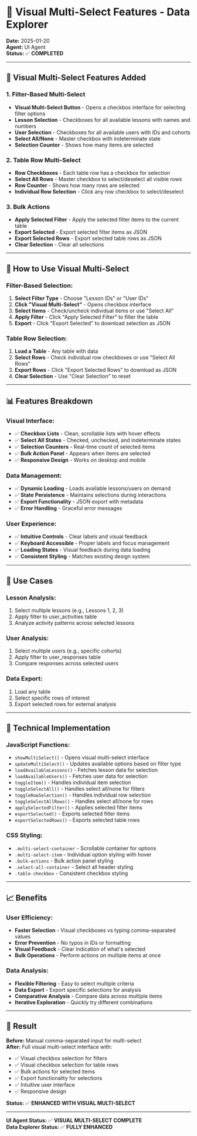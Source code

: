 # 🎯 Visual Multi-Select Features - Data Explorer

**Date:** 2025-01-20  
**Agent:** UI Agent  
**Status:** ✅ **COMPLETED**

---

## 🎨 **Visual Multi-Select Features Added**

### **1. Filter-Based Multi-Select**
- **Visual Multi-Select Button** - Opens a checkbox interface for selecting filter options
- **Lesson Selection** - Checkboxes for all available lessons with names and numbers
- **User Selection** - Checkboxes for all available users with IDs and cohorts
- **Select All/None** - Master checkbox with indeterminate state
- **Selection Counter** - Shows how many items are selected

### **2. Table Row Multi-Select**
- **Row Checkboxes** - Each table row has a checkbox for selection
- **Select All Rows** - Master checkbox to select/deselect all visible rows
- **Row Counter** - Shows how many rows are selected
- **Individual Row Selection** - Click any row checkbox to select/deselect

### **3. Bulk Actions**
- **Apply Selected Filter** - Apply the selected filter items to the current table
- **Export Selected** - Export selected filter items as JSON
- **Export Selected Rows** - Export selected table rows as JSON
- **Clear Selection** - Clear all selections

---

## 🔧 **How to Use Visual Multi-Select**

### **Filter-Based Selection:**
1. **Select Filter Type** - Choose "Lesson IDs" or "User IDs"
2. **Click "Visual Multi-Select"** - Opens checkbox interface
3. **Select Items** - Check/uncheck individual items or use "Select All"
4. **Apply Filter** - Click "Apply Selected Filter" to filter the table
5. **Export** - Click "Export Selected" to download selection as JSON

### **Table Row Selection:**
1. **Load a Table** - Any table with data
2. **Select Rows** - Check individual row checkboxes or use "Select All Rows"
3. **Export Rows** - Click "Export Selected Rows" to download as JSON
4. **Clear Selection** - Use "Clear Selection" to reset

---

## 📊 **Features Breakdown**

### **Visual Interface:**
- ✅ **Checkbox Lists** - Clean, scrollable lists with hover effects
- ✅ **Select All States** - Checked, unchecked, and indeterminate states
- ✅ **Selection Counters** - Real-time count of selected items
- ✅ **Bulk Action Panel** - Appears when items are selected
- ✅ **Responsive Design** - Works on desktop and mobile

### **Data Management:**
- ✅ **Dynamic Loading** - Loads available lessons/users on demand
- ✅ **State Persistence** - Maintains selections during interactions
- ✅ **Export Functionality** - JSON export with metadata
- ✅ **Error Handling** - Graceful error messages

### **User Experience:**
- ✅ **Intuitive Controls** - Clear labels and visual feedback
- ✅ **Keyboard Accessible** - Proper labels and focus management
- ✅ **Loading States** - Visual feedback during data loading
- ✅ **Consistent Styling** - Matches existing design system

---

## 🎯 **Use Cases**

### **Lesson Analysis:**
1. Select multiple lessons (e.g., Lessons 1, 2, 3)
2. Apply filter to user_activities table
3. Analyze activity patterns across selected lessons

### **User Analysis:**
1. Select multiple users (e.g., specific cohorts)
2. Apply filter to user_responses table
3. Compare responses across selected users

### **Data Export:**
1. Load any table
2. Select specific rows of interest
3. Export selected rows for external analysis

---

## 🔧 **Technical Implementation**

### **JavaScript Functions:**
- `showMultiSelect()` - Opens visual multi-select interface
- `updateMultiSelect()` - Updates available options based on filter type
- `loadAvailableLessons()` - Fetches lesson data for selection
- `loadAvailableUsers()` - Fetches user data for selection
- `toggleItem()` - Handles individual item selection
- `toggleSelectAll()` - Handles select all/none for filters
- `toggleRowSelection()` - Handles individual row selection
- `toggleSelectAllRows()` - Handles select all/none for rows
- `applySelectedFilter()` - Applies selected filter items
- `exportSelected()` - Exports selected filter items
- `exportSelectedRows()` - Exports selected table rows

### **CSS Styling:**
- `.multi-select-container` - Scrollable container for options
- `.multi-select-item` - Individual option styling with hover
- `.bulk-actions` - Bulk action panel styling
- `.select-all-container` - Select all header styling
- `.table-checkbox` - Consistent checkbox styling

---

## 📈 **Benefits**

### **User Efficiency:**
- **Faster Selection** - Visual checkboxes vs typing comma-separated values
- **Error Prevention** - No typos in IDs or formatting
- **Visual Feedback** - Clear indication of what's selected
- **Bulk Operations** - Perform actions on multiple items at once

### **Data Analysis:**
- **Flexible Filtering** - Easy to select multiple criteria
- **Data Export** - Export specific selections for analysis
- **Comparative Analysis** - Compare data across multiple items
- **Iterative Exploration** - Quickly try different combinations

---

## 🎉 **Result**

**Before:** Manual comma-separated input for multi-select  
**After:** Full visual multi-select interface with:
- ✅ Visual checkbox selection for filters
- ✅ Visual checkbox selection for table rows
- ✅ Bulk actions for selected items
- ✅ Export functionality for selections
- ✅ Intuitive user interface
- ✅ Responsive design

**Status:** ✅ **ENHANCED WITH VISUAL MULTI-SELECT**

---

**UI Agent Status:** ✅ **VISUAL MULTI-SELECT COMPLETE**  
**Data Explorer Status:** ✅ **FULLY ENHANCED**
